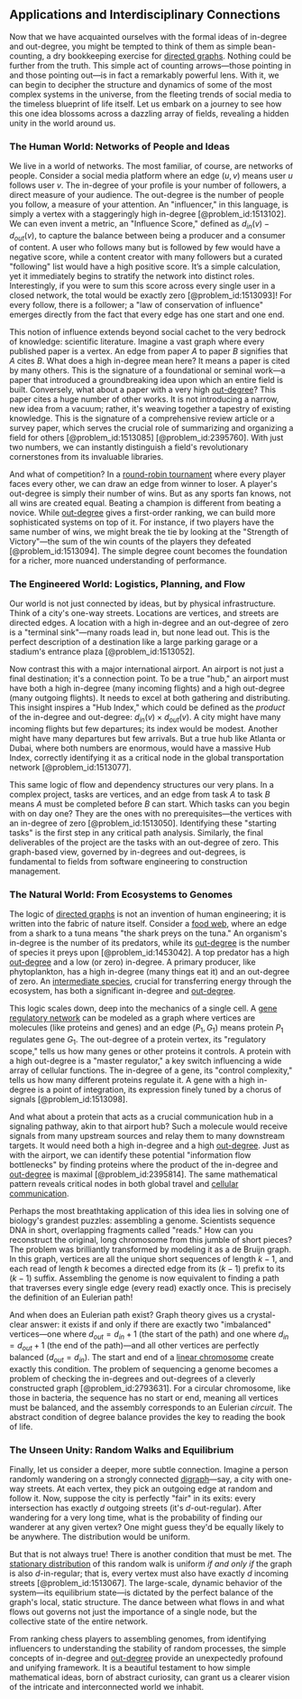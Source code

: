## Applications and Interdisciplinary Connections

Now that we have acquainted ourselves with the formal ideas of in-degree and out-degree, you might be tempted to think of them as simple bean-counting, a dry bookkeeping exercise for [directed graphs](@article_id:271816). Nothing could be further from the truth. This simple act of counting arrows—those pointing in and those pointing out—is in fact a remarkably powerful lens. With it, we can begin to decipher the structure and dynamics of some of the most complex systems in the universe, from the fleeting trends of social media to the timeless blueprint of life itself. Let us embark on a journey to see how this one idea blossoms across a dazzling array of fields, revealing a hidden unity in the world around us.

### The Human World: Networks of People and Ideas

We live in a world of networks. The most familiar, of course, are networks of people. Consider a social media platform where an edge $(u, v)$ means user $u$ follows user $v$. The in-degree of your profile is your number of followers, a direct measure of your audience. The out-degree is the number of people you follow, a measure of your attention. An "influencer," in this language, is simply a vertex with a staggeringly high in-degree [@problem_id:1513102]. We can even invent a metric, an "Influence Score," defined as $d_{in}(v) - d_{out}(v)$, to capture the balance between being a producer and a consumer of content. A user who follows many but is followed by few would have a negative score, while a content creator with many followers but a curated "following" list would have a high positive score. It’s a simple calculation, yet it immediately begins to stratify the network into distinct roles. Interestingly, if you were to sum this score across every single user in a closed network, the total would be exactly zero [@problem_id:1513093]! For every follow, there is a follower; a "law of conservation of influence" emerges directly from the fact that every edge has one start and one end.

This notion of influence extends beyond social cachet to the very bedrock of knowledge: scientific literature. Imagine a vast graph where every published paper is a vertex. An edge from paper $A$ to paper $B$ signifies that $A$ cites $B$. What does a high in-degree mean here? It means a paper is cited by many others. This is the signature of a foundational or seminal work—a paper that introduced a groundbreaking idea upon which an entire field is built. Conversely, what about a paper with a very high [out-degree](@article_id:262687)? This paper cites a huge number of other works. It is not introducing a narrow, new idea from a vacuum; rather, it's weaving together a tapestry of existing knowledge. This is the signature of a comprehensive review article or a survey paper, which serves the crucial role of summarizing and organizing a field for others [@problem_id:1513085] [@problem_id:2395760]. With just two numbers, we can instantly distinguish a field's revolutionary cornerstones from its invaluable libraries.

And what of competition? In a [round-robin tournament](@article_id:267650) where every player faces every other, we can draw an edge from winner to loser. A player's out-degree is simply their number of wins. But as any sports fan knows, not all wins are created equal. Beating a champion is different from beating a novice. While [out-degree](@article_id:262687) gives a first-order ranking, we can build more sophisticated systems on top of it. For instance, if two players have the same number of wins, we might break the tie by looking at the "Strength of Victory"—the sum of the win counts of the players they defeated [@problem_id:1513094]. The simple degree count becomes the foundation for a richer, more nuanced understanding of performance.

### The Engineered World: Logistics, Planning, and Flow

Our world is not just connected by ideas, but by physical infrastructure. Think of a city's one-way streets. Locations are vertices, and streets are directed edges. A location with a high in-degree and an out-degree of zero is a "terminal sink"—many roads lead in, but none lead out. This is the perfect description of a destination like a large parking garage or a stadium's entrance plaza [@problem_id:1513052].

Now contrast this with a major international airport. An airport is not just a final destination; it's a connection point. To be a true "hub," an airport must have both a high in-degree (many incoming flights) and a high out-degree (many outgoing flights). It needs to excel at both gathering and distributing. This insight inspires a "Hub Index," which could be defined as the *product* of the in-degree and out-degree: $d_{in}(v) \times d_{out}(v)$. A city might have many incoming flights but few departures; its index would be modest. Another might have many departures but few arrivals. But a true hub like Atlanta or Dubai, where both numbers are enormous, would have a massive Hub Index, correctly identifying it as a critical node in the global transportation network [@problem_id:1513077].

This same logic of flow and dependency structures our very plans. In a complex project, tasks are vertices, and an edge from task $A$ to task $B$ means $A$ must be completed before $B$ can start. Which tasks can you begin with on day one? They are the ones with no prerequisites—the vertices with an in-degree of zero [@problem_id:1513050]. Identifying these "starting tasks" is the first step in any critical path analysis. Similarly, the final deliverables of the project are the tasks with an out-degree of zero. This graph-based view, governed by in-degrees and out-degrees, is fundamental to fields from software engineering to construction management.

### The Natural World: From Ecosystems to Genomes

The logic of [directed graphs](@article_id:271816) is not an invention of human engineering; it is written into the fabric of nature itself. Consider a [food web](@article_id:139938), where an edge from a shark to a tuna means "the shark preys on the tuna." An organism's in-degree is the number of its predators, while its [out-degree](@article_id:262687) is the number of species it preys upon [@problem_id:1453042]. A top predator has a high [out-degree](@article_id:262687) and a low (or zero) in-degree. A primary producer, like phytoplankton, has a high in-degree (many things eat it) and an out-degree of zero. An [intermediate species](@article_id:193778), crucial for transferring energy through the ecosystem, has both a significant in-degree and [out-degree](@article_id:262687).

This logic scales down, deep into the mechanics of a single cell. A [gene regulatory network](@article_id:152046) can be modeled as a graph where vertices are molecules (like proteins and genes) and an edge $(P_1, G_1)$ means protein $P_1$ regulates gene $G_1$. The out-degree of a protein vertex, its "regulatory scope," tells us how many genes or other proteins it controls. A protein with a high out-degree is a "master regulator," a key switch influencing a wide array of cellular functions. The in-degree of a gene, its "control complexity," tells us how many different proteins regulate it. A gene with a high in-degree is a point of integration, its expression finely tuned by a chorus of signals [@problem_id:1513098].

And what about a protein that acts as a crucial communication hub in a signaling pathway, akin to that airport hub? Such a molecule would receive signals from many upstream sources and relay them to many downstream targets. It would need both a high in-degree and a high [out-degree](@article_id:262687). Just as with the airport, we can identify these potential "information flow bottlenecks" by finding proteins where the product of the in-degree and [out-degree](@article_id:262687) is maximal [@problem_id:2395814]. The same mathematical pattern reveals critical nodes in both global travel and [cellular communication](@article_id:147964).

Perhaps the most breathtaking application of this idea lies in solving one of biology's grandest puzzles: assembling a genome. Scientists sequence DNA in short, overlapping fragments called "reads." How can you reconstruct the original, long chromosome from this jumble of short pieces? The problem was brilliantly transformed by modeling it as a de Bruijn graph. In this graph, vertices are all the unique short sequences of length $k-1$, and each read of length $k$ becomes a directed edge from its $(k-1)$ prefix to its $(k-1)$ suffix. Assembling the genome is now equivalent to finding a path that traverses every single edge (every read) exactly once. This is precisely the definition of an Eulerian path!

And when does an Eulerian path exist? Graph theory gives us a crystal-clear answer: it exists if and only if there are exactly two "imbalanced" vertices—one where $d_{out} = d_{in} + 1$ (the start of the path) and one where $d_{in} = d_{out} + 1$ (the end of the path)—and all other vertices are perfectly balanced ($d_{out} = d_{in}$). The start and end of a [linear chromosome](@article_id:173087) create exactly this condition. The problem of sequencing a genome becomes a problem of checking the in-degrees and out-degrees of a cleverly constructed graph [@problem_id:2793631]. For a circular chromosome, like those in bacteria, the sequence has no start or end, meaning all vertices must be balanced, and the assembly corresponds to an Eulerian *circuit*. The abstract condition of degree balance provides the key to reading the book of life.

### The Unseen Unity: Random Walks and Equilibrium

Finally, let us consider a deeper, more subtle connection. Imagine a person randomly wandering on a strongly connected [digraph](@article_id:276465)—say, a city with one-way streets. At each vertex, they pick an outgoing edge at random and follow it. Now, suppose the city is perfectly "fair" in its exits: every intersection has exactly $d$ outgoing streets (it's $d$-out-regular). After wandering for a very long time, what is the probability of finding our wanderer at any given vertex? One might guess they'd be equally likely to be anywhere. The distribution would be uniform.

But that is not always true! There is another condition that must be met. The [stationary distribution](@article_id:142048) of this random walk is uniform *if and only if* the graph is also $d$-in-regular; that is, every vertex must also have exactly $d$ incoming streets [@problem_id:1513067]. The large-scale, dynamic behavior of the system—its equilibrium state—is dictated by the perfect balance of the graph's local, static structure. The dance between what flows in and what flows out governs not just the importance of a single node, but the collective state of the entire network.

From ranking chess players to assembling genomes, from identifying influencers to understanding the stability of random processes, the simple concepts of in-degree and [out-degree](@article_id:262687) provide an unexpectedly profound and unifying framework. It is a beautiful testament to how simple mathematical ideas, born of abstract curiosity, can grant us a clearer vision of the intricate and interconnected world we inhabit.